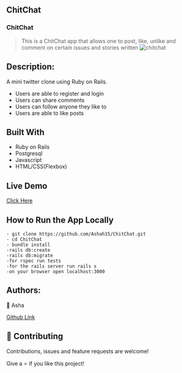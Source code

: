 ## ChitChat
### ChitChat
>This is a ChitChat app that allows one to post, like, unlike and comment on certain issues and stories written
![chitchat](https://user-images.githubusercontent.com/25789605/85013025-99044680-b16c-11ea-8bbd-8e760b630a64.png)

## Description:
A mini twitter clone using Ruby on Rails.
- Users are able to register and login
- Users can share comments
- Users can follow anyone they  like to
- Users are able to like posts

## Built With
- Ruby on Rails
- Postgresql
- Javascript
- HTML/CSS(Flexbox)

## Live Demo
[Click Here](https://asha-chat.herokuapp.com/signup)

## How to Run the App Locally
```
- git clone https://github.com/Ashah15/ChitChat.git
- cd ChitChat
- bundle install
-rails db:create
-rails db:migrate
-for rspec run tests
-for the rails server run rails s
-on your browser open localhost:3000

```
## Authors:
👤 Asha

[Github  Link](https://github.com/Ashah15)

## 🤝 Contributing
Contributions, issues and feature requests are welcome!


Give a ⭐️ if you like this project!
